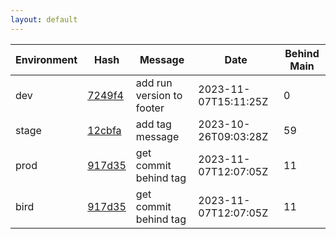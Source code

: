 ```yaml
---
layout: default
---
```


| Environment | Hash | Message | Date | Behind Main |
|-------------|------|---------|------|-------------|
| dev | [7249f4](https://github.com/Dannyps-org/nv-trckr/commit/7249f4d32331820dd3aa7aa4df6443a3e2d43300) | add run version to footer | 2023-11-07T15:11:25Z | 0 |
| stage | [12cbfa](https://github.com/Dannyps-org/nv-trckr/commit/12cbfa5bebdcd8d96717bb76c1969e2117e1bbcb) | add tag message | 2023-10-26T09:03:28Z | 59 |
| prod | [917d35](https://github.com/Dannyps-org/nv-trckr/commit/917d359febc30d88df23f74a537f6bdc1b6a0a57) | get commit behind tag | 2023-11-07T12:07:05Z | 11 |
| bird | [917d35](https://github.com/Dannyps-org/nv-trckr/commit/917d359febc30d88df23f74a537f6bdc1b6a0a57) | get commit behind tag | 2023-11-07T12:07:05Z | 11 |
